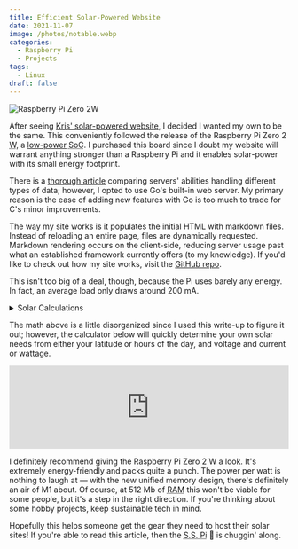 ```yaml
---
title: Efficient Solar-Powered Website
date: 2021-11-07
image: /photos/notable.webp
categories:
  - Raspberry Pi
  - Projects
tags:
  - Linux
draft: false
---
```


![Raspberry Pi Zero 2W](/photos/zero2w.webp)

After seeing [Kris' solar-powered website](https://solar.lowtechmagazine.com/), I decided I wanted my own to be the same. This conveniently followed the release of the Raspberry Pi Zero 2 <abbr title="Wireless">W</abbr>, a [low-power](https://hackaday.com/2021/11/01/the-pi-zero-2-w-is-the-most-efficient-pi/) <abbr title="System on a Chip">SoC</abbr>. I purchased this board since I doubt my website will warrant anything stronger than a Raspberry Pi and it enables solar-power with its small energy footprint.

There is a [thorough article](https://www.jeremymorgan.com/tutorials/raspberry-pi/raspberry-pi-web-server-comparison/) comparing servers' abilities handling different types of data; however, I opted to use Go's built-in web server. My primary reason is the ease of adding new features with Go is too much to trade for C's minor improvements.

The way my site works is it populates the initial HTML with markdown files. Instead of reloading an entire page, files are dynamically requested. Markdown rendering occurs on the client-side, reducing server usage past what an established framework currently offers (to my knowledge). If you'd like to check out how my site works, visit the [GitHub repo](https://github.com/splch/slc.is).

This isn't too big of a deal, though, because the Pi uses barely any energy. In fact, an average load only draws around 200 mA.

<details>
<summary>Solar Calculations</summary>

My house gets around 1,918 hours of [sunlight](https://sunroof.withgoogle.com/), so that's a ratio of `$\frac{1918 \; hours}{365.25 \; days \times 24 \; hours} \approx 0.22$` usable hours of sunlight.

This means at a potential draw of 200 mA, the server would consume `$200 \; mA \times 24 \; hours = 4800 \; mAh$` a day. In addition, with 22% or `$24 \; hours \times 0.22 \approx 5 \; hours$` of usable daylight, the solar panels must capture `$\frac{4800 \; mAh}{5 \; hours} \approx 1000 \; \frac{mA}{hour}$`. This assumes 100% conversion rates. Good panels convert around 20% of the sunlight. This effectively means I need `$\frac{1 \; A}{0.2}=5 \; \frac{Amps}{hour}$` from the panel.

The Raspberry Pi Foundation recommends a [5 Volt](https://www.raspberrypi.com/documentation/computers/raspberry-pi.html#raspberry-pi-zero-2-w) <abbr title="Power Supply Unit">PSU</abbr>, so, the watt hours is `$5 \; A \times 5 \; V = 25 \; W$`. With this requirement, the [BigBlue](https://www.amazon.com/dp/B01EXWCPLC/) panel seems like a good choice. It includes a USB port, so I won't need a separate regulator.

For the battery, I should get one that can handle the other 78% of unusable hours of light. This means more than `$200 \; mA \times 24 \; hours \times 0.78 = 3750 \; mAh$` would suffice for a single day. Adding some wiggle room, I think [10,000 mAh](https://www.amazon.com/dp/B07FDXDB3W/) will be fine for a couple days of bad weather. I'll update this page later with uptime statistics, but entering winter makes for a rough time! 😅

> There were some great sales which is why I chose those two items specifically; and the whole setup only cost around $100 (not including internet fees).

</details>

The math above is a little disorganized since I used this write-up to figure it out; however, the calculator below will quickly determine your own solar needs from either your latitude or hours of the day, and voltage and current or wattage.

<iframe class="web" width="100%" frameborder="0" src="https://solarbattery.splch.repl.co"></iframe>

I definitely recommend giving the Raspberry Pi Zero 2 W a look. It's extremely energy-friendly and packs quite a punch. The power per watt is nothing to laugh at — with the new unified memory design, there's definitely an air of M1 about. Of course, at 512 Mb of <abbr title="Random-Access Memory">RAM</abbr> this won't be viable for some people, but it's a step in the right direction. If you're thinking about some hobby projects, keep sustainable tech in mind.

Hopefully this helps someone get the gear they need to host their solar sites! If you're able to read this article, then the <abbr title="Solar Server Pi">S.S. Pi</abbr> 🥧 is chuggin' along.
